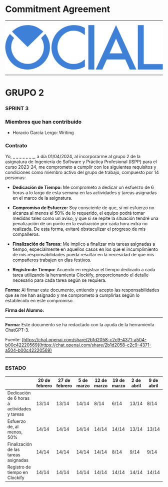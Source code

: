 # Commitment Agreement
---

<MDXLayout>
  <img src="https://github.com/ispp-2324-ocial/KB/blob/main/assets/Texto_Ocial.png?raw=true" alt="Texto_Ocial" className="img-centered img-custom-height" />
</MDXLayout>

---

# GRUPO 2

### SPRINT 3

### Miembros que han contribuido

- Horacio García Lergo: Writing

### Contrato

Yo, _ _ _ _ _ _ _, a día 01/04/2024, al incorporarme al grupo 2 de la asignatura de Ingeniería de Software y Práctica Profesional (ISPP) para el curso 2023-24, me comprometo a cumplir con los siguientes requisitos y condiciones como miembro activo del grupo de trabajo, compuesto por 14 personas:

- **Dedicación de Tiempo:** Me comprometo a dedicar un esfuerzo de 6 horas a lo largo de esta semana en las actividades y tareas asignadas en el marco de la asignatura.

- **Compromiso de Esfuerzo:** Soy consciente de que, si mi esfuerzo no alcanza al menos el 50% de lo requerido, el equipo podrá tomar medidas tales como un aviso, y que si se repite la situación tendré una penalización de un punto en la evaluación por cada hora extra no realizada. De esta forma, evitaré obstaculizar el progreso de mis compañeros.

- **Finalización de Tareas:** Me implico a finalizar mis tareas asignadas a tiempo, especialmente en aquellos casos en los que el incumplimiento de mis responsabilidades pueda resultar en la necesidad de que mis compañeros trabajen en días festivos.

- **Registro de Tiempo:** Acuerdo en registrar el tiempo dedicado a cada tarea utilizando la herramienta Clockify, proporcionando el detalle necesario para cada tarea según se requiera.

**Forma:**
Al firmar este documento, entiendo y acepto las responsabilidades que se me han asignado y me comprometo a cumplirlas según lo establecido en este compromiso.

**Firma del Alumno:**

---

**Forma:**
Este documento se ha redactado con la ayuda de la herramienta ChatGPT-3.

Fuente: [https://chat.openai.com/share/2b1d2058-c2c9-4371-a504-b00c42220569](https://chat.openai.com/share/2b1d2058-c2c9-4371-a504-b00c42220569)

---

### ESTADO

|          | 20 de febrero | 27 de febrero | 5 de marzo | 12 de marzo | 19 de marzo | 2 de abril | 9 de abril | 23 de abril |
|----------|---------------|----------------|------------|-------------|-------------|------------|---|---|
| Dedicación de 6 horas a actividades y tareas | 13/14 | 13/14 | 14/14 | 8/14 | 6/14 | 13/14 | 8/14|14/14 |
| Esfuerzo de, al menos, 50% | 14/14 | 14/14 | 14/14 | 14/14 | 14/14 | 13/14 | 13/14|14/14 |
| Finalización de las tareas asignadas | 14/14 | 14/14 | 14/14 | 14/14 | 8/14 | 9/14 | 9/14 |14/14 |
| Registro de tiempo en Clockify | 14/14 | 14/14 | 14/14 | 14/14 | 14/14 | 14/14 |14/14 | 14/14 |

